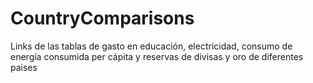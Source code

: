 # CountryComparisons
Links de las tablas de gasto en educación, electricidad, consumo de energía consumida per cápita y reservas de divisas y oro de diferentes paises
